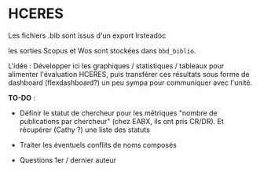 # HCERES

Les fichiers .bib sont issus d'un export Irsteadoc 

les sorties Scopus et Wos sont stockées dans `bbd_biblio`.

L'idée : Développer ici les graphiques / statistiques / tableaux pour alimenter l'évaluation HCERES, puis transférer ces résultats sous forme de dashboard (flexdashboard?) un peu sympa pour communiquer avec l'unité.

**TO-DO** : 

- Définir le statut de chercheur pour les métriques "nombre de publications par chercheur" (chez EABX, ils ont pris CR/DR). Et récupérer (Cathy ?) une liste des statuts

- Traiter les éventuels conflits de noms composés

- Questions 1er / dernier auteur